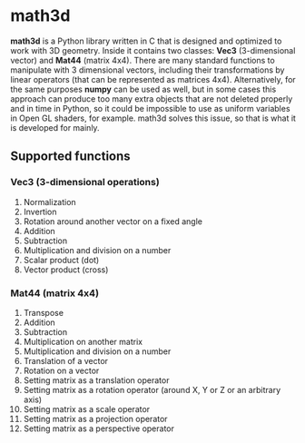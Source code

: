 # math3d

**math3d** is a Python library written in C that is designed and optimized to work with 3D geometry. Inside it contains two classes: **Vec3** (3-dimensional vector) and **Mat44** (matrix 4x4). There are many standard functions to manipulate with 3 dimensional vectors, including their transformations by linear operators (that can be represented as matrices 4x4). Alternatively, for the same purposes **numpy** can be used as well, but in some cases this approach can produce too many extra objects that are not deleted properly and in time in Python, so it could be impossible to use as uniform variables in Open GL shaders, for example. math3d solves this issue, so that is what it is developed for mainly.

## Supported functions

### Vec3 (3-dimensional operations)

1. Normalization
2. Invertion
3. Rotation around another vector on a fixed angle
4. Addition
5. Subtraction
6. Multiplication and division on a number
7. Scalar product (dot)
8. Vector product (cross)

### Mat44 (matrix 4x4)

1. Transpose
2. Addition
3. Subtraction
4. Multiplication on another matrix
5. Multiplication and division on a number
6. Translation of a vector
7. Rotation on a vector
8. Setting matrix as a translation operator
9. Setting matrix as a rotation operator (around X, Y or Z or an arbitrary axis)
10. Setting matrix as a scale operator
11. Setting matrix as a projection operator
12. Setting matrix as a perspective operator
